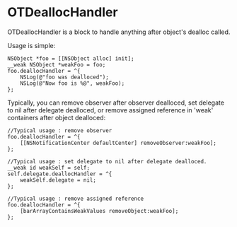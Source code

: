 # OTDeallocHandler

OTDeallocHandler is a block to handle anything after object's dealloc called.

Usage is simple:

    NSObject *foo = [[NSObject alloc] init];
    __weak NSObject *weakFoo = foo;
    foo.deallocHandler = ^{
        NSLog(@"foo was dealloced");
        NSLog(@"Now foo is %@", weakFoo);
    };
    
Typically, you can remove observer after observer dealloced, set delegate to nil after delegate dealloced, or remove assigned reference in 'weak' containers after object dealloced:

    //Typical usage : remove observer
    foo.deallocHandler = ^{
        [[NSNotificationCenter defaultCenter] removeObserver:weakFoo];
    };
    
    //Typical usage : set delegate to nil after delegate dealloced.
    __weak id weakSelf = self;
    self.delegate.deallocHandler = ^{
        weakSelf.delegate = nil;
    };
    
    //Typical usage : remove assigned reference
    foo.deallocHandler = ^{
        [barArrayContainsWeakValues removeObject:weakFoo];
    };